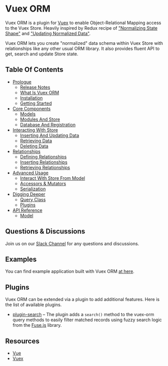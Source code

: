 # Vuex ORM

Vuex ORM is a plugin for [Vuex](https://github.com/vuejs/vuex) to enable Object-Relational Mapping access to the Vuex Store. Heavily inspired by Redux recipe of ["Normalizing State Shape"](http://redux.js.org/docs/recipes/reducers/NormalizingStateShape.html) and ["Updating Normalized Data"](http://redux.js.org/docs/recipes/reducers/UpdatingNormalizedData.html).

Vuex ORM lets you create "normalized" data schema within Vuex Store with relationships like any other usual ORM library. It also provides fluent API to get, search and update Store state.

## Table Of Contents

- [Prologue](prologue.md)
    - [Release Notes](https://github.com/vuex-orm/vuex-orm/releases)
    - [What Is Vuex ORM](prologue/what-is-vuex-orm.md)
    - [Installation](prologue/installation.md)
    - [Getting Started](prologue/getting-started.md)
- [Core Components](core-components.md)
    - [Models](components/models.md)
    - [Modules And Store](components/modules-and-store.md)
    - [Database And Registration](components/database-and-registration.md)
- [Interacting With Store](interacting-with-store.md)
    - [Inserting And Updating Data](store/inserting-and-updating-data.md)
    - [Retrieving Data](store/retrieving-data.md)
    - [Deleting Data](store/deleting-data.md)
- [Relationships](relationships.md)
    - [Defining Relationships](relationships/defining-relationships.md)
    - [Inserting Relationships](relationships/inserting-relationships.md)
    - [Retrieving Relationships](relationships/retrieving-relationships.md)
- [Advanced Usage](advanced-usage.md)
    - [Interact With Store From Model](advanced/interact-with-store-from-model.md)
    - [Accessors & Mutators](advanced/accessors-and-mutators.md)
    - [Serialization](advanced/serialization.md)
- [Digging Deeper](digging-deeper.md)
    - [Query Class](digging-deeper/query-class.md)
    - [Plugins](digging-deeper/plugins.md)
- [API Reference](api-reference.md)
    - [Model](api/model.md)

## Questions & Discussions

Join us on our [Slack Channel](https://join.slack.com/t/vuex-orm/shared_invite/enQtMzMxMTY4MzcwOTYzLTYwZDFjNTgzZDk4MDJlODJmMzk5NmNmZDBiYjIyMTVjMDk1MGRkYTEyYmNkMGM4MjRkNGJmYTBhNTIxYTA5OWI) for any questions and discussions.

## Examples

You can find example application built with Vuex ORM [at here](https://github.com/vuex-orm/vuex-orm-examples).

## Plugins

Vuex ORM can be extended via a plugin to add additional features. Here is the list of available plugins.

- [plugin-search](https://github.com/vuex-orm/plugin-search) – The plugin adds a `search()` method to the vuex-orm query methods to easily filter matched records using fuzzy search logic from the [Fuse.js](http://fusejs.io) library.

## Resources

- [Vue](https://vuejs.org)
- [Vuex](https://vuex.vuejs.org)
